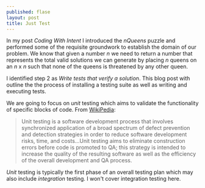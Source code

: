 ```yaml
---
published: flase
layout: post
title: Just Test
---
```


In my post _Coding With Intent_ I introduced the _nQueens_ puzzle and performed some of the requisite groundwork to establish the domain of our problem. We know that given a number _n_ we need to return a number that represents the total valid solutions we can generate by placing _n_ queens on an _n_ x _n_ such that none of the queens is threatened by any other queen.

I identified step 2 as _Write tests that verify a solution_. This blog post with outline the the process of installing a testing suite as well as writing and executing tests.

We are going to focus on _unit_ testing which aims to validate the functionality of specific blocks of code. From [WikiPedia](http://en.wikipedia.org/wiki/Software_testing#Unit_testing):

>Unit testing is a software development process that involves synchronized application of a broad spectrum of defect prevention and detection strategies in order to reduce software development risks, time, and costs...Unit testing aims to eliminate construction errors before code is promoted to QA; this strategy is intended to increase the quality of the resulting software as well as the efficiency of the overall development and QA process.

_Unit_ testing is typically the first phase of an overall testing plan which may also include _integration_ testing. I won't cover integration testing here.


